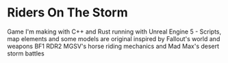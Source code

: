 # Riders On The Storm

Game I'm making with C++ and Rust running with Unreal Engine 5 - Scripts, map elements and some models are original inspired by Fallout's world and weapons BF1 RDR2 MGSV's horse riding mechanics and Mad Max's desert storm battles


